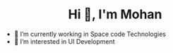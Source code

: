 <h1 align="center">Hi 👋, I'm Mohan</h1>

- 🌱 I’m currently working in Space code Technologies
- 👀 I’m interested in UI Development
